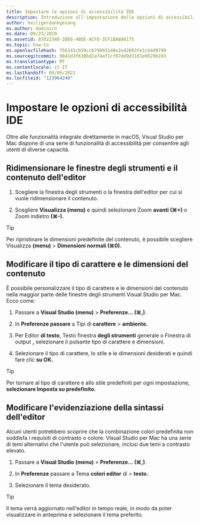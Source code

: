 ```yaml
---
title: Impostare le opzioni di accessibilità IDE
description: Introduzione all'impostazione delle opzioni di accessibilità in Visual Studio per Mac
author: heiligerdankgesang
ms.author: dominicn
ms.date: 09/23/2019
ms.assetid: 87D22340-2BE6-40EE-ACFD-3CF1BA886175
ms.topic: how-to
ms.openlocfilehash: f56141cb59cc679993140e2ed2093fe1cb9d9790
ms.sourcegitcommit: 0841d3f610bd2af4af1cf07dd9d31d1e0629b193
ms.translationtype: MT
ms.contentlocale: it-IT
ms.lasthandoff: 09/09/2021
ms.locfileid: "123964240"
---
```

# <a name="set-ide-accessibility-options"></a>Impostare le opzioni di accessibilità IDE

Oltre alle funzionalità integrate direttamente in macOS, Visual Studio per Mac dispone di una serie di funzionalità di accessibilità per consentire agli utenti di diverse capacità.

## <a name="resize-tool-windows-and-editor-content"></a>Ridimensionare le finestre degli strumenti e il contenuto dell'editor

1. Scegliere la finestra degli strumenti o la finestra dell'editor per cui si vuole ridimensionare il contenuto.

1. Scegliere **Visualizza (menu)** e quindi selezionare Zoom **avanti (&#8984;+)** o Zoom indietro **(&#8984;-).**

> [!TIP]
> Per ripristinare le dimensioni predefinite del contenuto, è possibile scegliere Visualizza **(menu)**  >  **Dimensioni normali (&#8984;0).**

## <a name="change-the-content-font-and-size"></a>Modificare il tipo di carattere e le dimensioni del contenuto

È possibile personalizzare il tipo di carattere e le dimensioni del contenuto nella maggior parte delle finestre degli strumenti Visual Studio per Mac. Ecco come:

1. Passare a **Visual Studio (menu)**  >  **Preferenze... (&#8984;,)**.

1. In **Preferenze passare** a Tipi di **carattere**  >  **ambiente.**

1. Per Editor **di testo**, Testo finestra **degli strumenti** generale o Finestra di output **,** selezionare il pulsante tipo di carattere e dimensioni.

1. Selezionare il tipo di carattere, lo stile e le dimensioni desiderati e quindi fare clic **su OK.**

> [!TIP]
> Per tornare al tipo di carattere e allo stile predefiniti per ogni impostazione, **selezionare Imposta su predefinito.**

## <a name="change-the-editor-syntax-highlighting"></a>Modificare l'evidenziazione della sintassi dell'editor

Alcuni utenti potrebbero scoprire che la combinazione colori predefinita non soddisfa i requisiti di contrasto o colore. Visual Studio per Mac ha una serie di temi alternativi che l'utente può selezionare, inclusi due temi a contrasto elevato.

1. Passare a **Visual Studio (menu)**  >  **Preferenze... (&#8984;,)**.

1. In **Preferenze** passare a Tema **colori editor** di  >  **testo.**

1. Selezionare il tema desiderato.

> [!TIP]
> Il tema verrà aggiornato nell'editor in tempo reale, in modo da poter visualizzare in anteprima e selezionare il tema preferito.